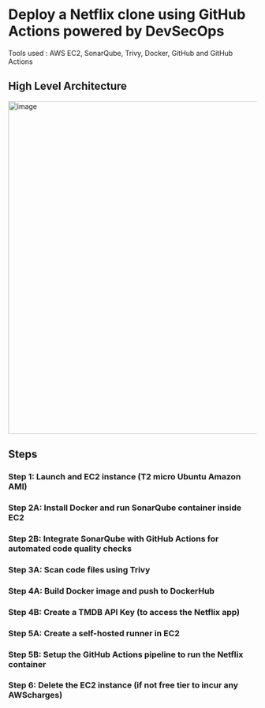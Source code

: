 
# Deploy a Netflix clone using GitHub Actions powered by DevSecOps

Tools used : AWS EC2, SonarQube, Trivy, Docker, GitHub and GitHub Actions

## High Level Architecture
<img width="675" alt="image" src="https://github.com/amazinglyaws/githubactions_devsecops/assets/133778900/7a2c8df6-15cf-43a1-bf25-e54700f5a21b">

## Steps
### Step 1:  Launch and EC2 instance (T2 micro Ubuntu Amazon AMI)  
### Step 2A: Install Docker and run SonarQube container inside EC2  
### Step 2B: Integrate SonarQube with GitHub Actions for automated code quality checks  
### Step 3A: Scan code files using Trivy   
### Step 4A: Build Docker image and push to DockerHub  
### Step 4B: Create a TMDB API Key (to access the Netflix app)  
### Step 5A: Create a self-hosted runner in EC2  
### Step 5B: Setup the GitHub Actions pipeline to run the Netflix container  
### Step 6:  Delete the EC2 instance (if not free tier to incur any AWScharges)  

